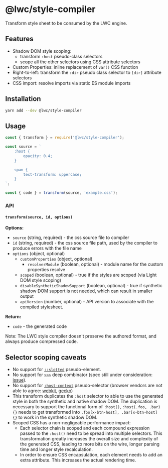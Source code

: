 # @lwc/style-compiler

Transform style sheet to be consumed by the LWC engine.

## Features

- Shadow DOM style scoping:
    - transform `:host` pseudo-class selectors
    - scope all the other selectors using CSS attribute selectors
- Custom Properties: inline replacement of `var()` CSS function
- Right-to-left: transform the `:dir` pseudo class selector to `[dir]` attribute selectors
- CSS import: resolve imports via static ES module imports

## Installation

```sh
yarn add --dev @lwc/style-compiler
```

## Usage

```js
const { transform } = require('@lwc/style-compiler');

const source = `
    :host {
        opacity: 0.4;
    }

    span {
        text-transform: uppercase;
    }
`;

const { code } = transform(source, 'example.css');
```

### API

#### `transform(source, id, options)`

**Options:**

- `source` (string, required) - the css source file to compiler
- `id` (string, required) - the css source file path, used by the compiler to produce errors with the file name
- `options` (object, optional)
    - `customProperties` (object, optional)
        - `resolverModule` (boolean, optional) - module name for the custom properties resolve
    - `scoped` (boolean, optional) - true if the styles are scoped (via Light DOM style scoping)
    - `disableSyntheticShadowSupport` (boolean, optional) - true if synthetic shadow DOM support is not needed, which can result in smaller output
    - `apiVersion` (number, optional) - API version to associate with the compiled stylesheet.

**Return:**

- `code` - the generated code

Note: The LWC style compiler doesn't preserve the authored format, and always produce compressed code.

## Selector scoping caveats

- No support for [`::slotted`](https://drafts.csswg.org/css-scoping/#slotted-pseudo) pseudo-element.
- No support for [`>>>`](https://drafts.csswg.org/css-scoping/#deep-combinator) deep combinator (spec still under consideration: [issue](https://github.com/w3c/webcomponents/issues/78)).
- No support for [`:host-context`](https://drafts.csswg.org/css-scoping/#selectordef-host-context) pseudo-selector (browser vendors are not able to agree: [webkit](https://bugs.webkit.org/show_bug.cgi?id=160038), [gecko](https://bugzilla.mozilla.org/show_bug.cgi?id=1082060))
- This transform duplicates the `:host` selector to able to use the generated style in both the synthetic and native shadow DOM. The duplication is necessary to support the functional form of `:host()`, `:host(.foo, .bar) {}` needs to get transformed into `.foo[x-btn-host], .bar[x-btn-host] {}` to work in the synthetic shadow DOM.
- Scoped CSS has a non-negligeable performance impact:
    - Each selector chain is scoped and each compound expression passed to the `:host()` need to be spread into multiple selectors. This transformation greatly increases the overall size and complexity of the generated CSS, leading to more bits on the wire, longer parsing time and longer style recalculation.
    - In order to ensure CSS encapsulation, each element needs to add an extra attribute. This increases the actual rendering time.
